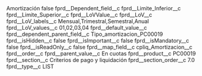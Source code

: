 <?xml version="1.0" encoding="UTF-8"?>
<CustomMetadata xmlns="http://soap.sforce.com/2006/04/metadata" xmlns:xsi="http://www.w3.org/2001/XMLSchema-instance" xmlns:xsd="http://www.w3.org/2001/XMLSchema">
    <label>Amortización</label>
    <protected>false</protected>
    <values>
        <field>fprd__Dependent_field__c</field>
        <value xsi:nil="true"/>
    </values>
    <values>
        <field>fprd__Limite_Inferior__c</field>
        <value xsi:nil="true"/>
    </values>
    <values>
        <field>fprd__Limite_Superior__c</field>
        <value xsi:nil="true"/>
    </values>
    <values>
        <field>fprd__LoVValue__c</field>
        <value xsi:nil="true"/>
    </values>
    <values>
        <field>fprd__LoV__c</field>
        <value xsi:nil="true"/>
    </values>
    <values>
        <field>fprd__LoV_labels__c</field>
        <value xsi:type="xsd:string">Mensual,Trimestral,Semestral,Anual</value>
    </values>
    <values>
        <field>fprd__LoV_values__c</field>
        <value xsi:type="xsd:string">01,02,03,04</value>
    </values>
    <values>
        <field>fprd__default_value__c</field>
        <value xsi:nil="true"/>
    </values>
    <values>
        <field>fprd__dependent_parent_field__c</field>
        <value xsi:type="xsd:string">Tipo_amortizacion_PC00019</value>
    </values>
    <values>
        <field>fprd__isHidden__c</field>
        <value xsi:type="xsd:boolean">false</value>
    </values>
    <values>
        <field>fprd__isImportant__c</field>
        <value xsi:type="xsd:boolean">false</value>
    </values>
    <values>
        <field>fprd__isMandatory__c</field>
        <value xsi:type="xsd:boolean">false</value>
    </values>
    <values>
        <field>fprd__isReadOnly__c</field>
        <value xsi:type="xsd:boolean">false</value>
    </values>
    <values>
        <field>fprd__map_field__c</field>
        <value xsi:type="xsd:string">cpliq_Amortizacion__c</value>
    </values>
    <values>
        <field>fprd__order__c</field>
        <value xsi:nil="true"/>
    </values>
    <values>
        <field>fprd__parent_value__c</field>
        <value xsi:type="xsd:string">En cuotas</value>
    </values>
    <values>
        <field>fprd__product__c</field>
        <value xsi:type="xsd:string">PC00019</value>
    </values>
    <values>
        <field>fprd__section__c</field>
        <value xsi:type="xsd:string">Criterios de pago y liquidación</value>
    </values>
    <values>
        <field>fprd__section_order__c</field>
        <value xsi:type="xsd:double">7.0</value>
    </values>
    <values>
        <field>fprd__type__c</field>
        <value xsi:type="xsd:string">LIST</value>
    </values>
</CustomMetadata>

